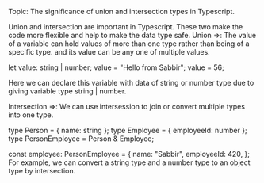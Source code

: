 Topic: The significance of union and intersection types in Typescript.

 
Union and intersection are important in Typescript. These two make the code more flexible and help to make the data type safe.
Union =>:  The value of a variable can hold values ​​of more than one type rather than being of a specific type. and its value can be any one of multiple values.

let value: string | number;
value = "Hello from Sabbir"; 
value = 56;

Here we can declare this variable with data of string or number type due to giving variable type string | number.

Intersection =>:
We can use intersession to join or convert multiple types into one type.

type Person = { name: string };
type Employee = { employeeId: number };
type PersonEmployee = Person & Employee;

const employee: PersonEmployee = {
  name: "Sabbir",
  employeeId: 420,
};
For example, we can convert a string type and a number type to an object type by intersection.